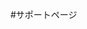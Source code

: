 #サポートページ

<script>
// Javascript code with syntax highlighting.
var fun = function lang(l) {
  dateformat.i18n = require('./lang/' + l)
  return true;
}
</script>
